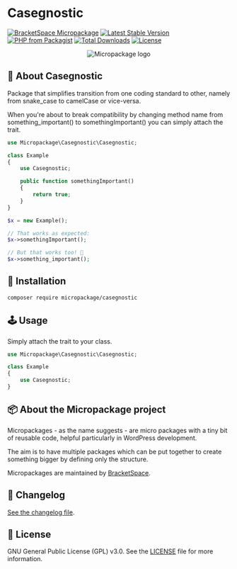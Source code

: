 # Casegnostic

[![BracketSpace Micropackage](https://img.shields.io/badge/BracketSpace-Micropackage-brightgreen)](https://bracketspace.com)
[![Latest Stable Version](https://poser.pugx.org/micropackage/dochooks/v/stable)](https://packagist.org/packages/micropackage/dochooks)
[![PHP from Packagist](https://img.shields.io/packagist/php-v/micropackage/dochooks.svg)](https://packagist.org/packages/micropackage/dochooks)
[![Total Downloads](https://poser.pugx.org/micropackage/dochooks/downloads)](https://packagist.org/packages/micropackage/dochooks)
[![License](https://poser.pugx.org/micropackage/dochooks/license)](https://packagist.org/packages/micropackage/dochooks)

<p align="center">
    <img src="https://bracketspace.com/extras/micropackage/micropackage-small.png" alt="Micropackage logo"/>
</p>

## 🧬 About Casegnostic

Package that simplifies transition from one coding standard to other, namely from snake_case to camelCase or vice-versa.

When you're about to break compatibility by changing method name from something_important() to somethingImportant() you can simply attach the trait.

```php
use Micropackage\Casegnostic\Casegnostic;

class Example
{
	use Casegnostic;

	public function somethingImportant()
	{
		return true;
	}
}

$x = new Example();

// That works as expected:
$x->somethingImportant();

// But that works too! 🤯
$x->something_important();
```

## 💾 Installation

``` bash
composer require micropackage/casegnostic
```

## 🕹 Usage

Simply attach the trait to your class.

```php
use Micropackage\Casegnostic\Casegnostic;

class Example
{
	use Casegnostic;
}
```

## 📦 About the Micropackage project

Micropackages - as the name suggests - are micro packages with a tiny bit of reusable code, helpful particularly in WordPress development.

The aim is to have multiple packages which can be put together to create something bigger by defining only the structure.

Micropackages are maintained by [BracketSpace](https://bracketspace.com).

## 📖 Changelog

[See the changelog file](./CHANGELOG.md).

## 📃 License

GNU General Public License (GPL) v3.0. See the [LICENSE](./LICENSE) file for more information.
